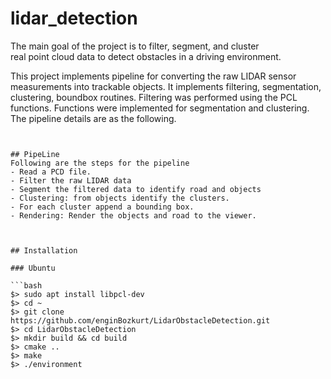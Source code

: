 # lidar_detection
 The main goal of the project is to filter, segment, and cluster  
 real point cloud data to detect obstacles in a driving environment.
 
 
 This project implements pipeline for converting the raw LIDAR sensor measurements into trackable objects. 
 It implements filtering, segmentation, clustering, boundbox routines. Filtering was performed using 
 the PCL functions. 
 Functions were implemented for segmentation and clustering. The pipeline details are as the following.
```


## PipeLine 
Following are the steps for the pipeline
- Read a PCD file.
- Filter the raw LIDAR data 
- Segment the filtered data to identify road and objects
- Clustering: from objects identify the clusters.
- For each cluster append a bounding box. 
- Rendering: Render the objects and road to the viewer. 



## Installation

### Ubuntu 

```bash
$> sudo apt install libpcl-dev
$> cd ~
$> git clone https://github.com/enginBozkurt/LidarObstacleDetection.git
$> cd LidarObstacleDetection
$> mkdir build && cd build
$> cmake ..
$> make
$> ./environment

